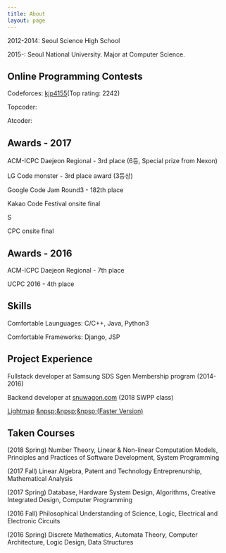 ```yaml
---
title: About
layout: page
---
```


<!--![Profile Image]({{ site.url }}/{{ site.picture }})-->

<p>2012-2014: Seoul Science High School</p>

<p>2015-: Seoul National University. Major at Computer Science. </p>

<h2> Online Programming Contests </h2>

<p> Codeforces: <a href="http://codeforces.com/profile/kjp4155" > kjp4155</a>(Top rating: 2242)</p>
<p> Topcoder: </p>
<p> Atcoder: </p>

<h2> Awards - 2017 </h2>

<p> ACM-ICPC Daejeon Regional - 3rd place (6등, Special prize from Nexon) </p>
<p> LG Code monster - 3rd place award (3등상) </p>
<p> Google Code Jam Round3 - 182th place </p>
<p> Kakao Code Festival onsite final </p>
<p> S

CPC onsite final </p>

<h2> Awards - 2016 </h2>

<p> ACM-ICPC Daejeon Regional - 7th place </p>
<p> UCPC 2016 - 4th place </p>

<h2> Skills </h2>

<p> Comfortable Launguages: C/C++, Java, Python3 </p>
<p> Comfortable Frameworks: Django, JSP</p>

<h2> Project Experience </h2>

<p> Fullstack developer at Samsung SDS Sgen Membership program (2014-2016) </p>
<p> Backend developer at <a href="https://github.com/SNUWagon">snuwagon.com</a> (2018 SWPP class)</p>
<p> 
	<a href="./../p5/LightMap/lightmap.html"> Lightmap</a>  
	<a href="./../p5/LightMap/lightmapfast.html"> &npsp;&npsp;&npsp;(Faster Version) </a> 
</p>

<h2> Taken Courses </h2>

<p> (2018 Spring) Number Theory, Linear & Non-linear Computation Models, Principles and Practices of Software Development, System Programming</p>
<p> (2017 Fall) Linear Algebra, Patent and Technology Entreprenurship, Mathematical Analysis</p>
<p> (2017 Spring) Database, Hardware System Design, Algorithms, Creative Integrated Design, Computer Programming</p>
<p> (2016 Fall) Philosophical Understanding of Science, Logic, Electrical and Electronic Circuits </p>
<p> (2016 Spring) Discrete Mathematics, Automata Theory, Computer Architecture, Logic Design, Data Structures</p>

